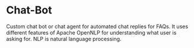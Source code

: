 # Chat-Bot
Custom chat bot or chat agent for automated chat replies for FAQs. It uses different features of Apache OpenNLP for understanding what user is asking for. NLP is natural language processing.
